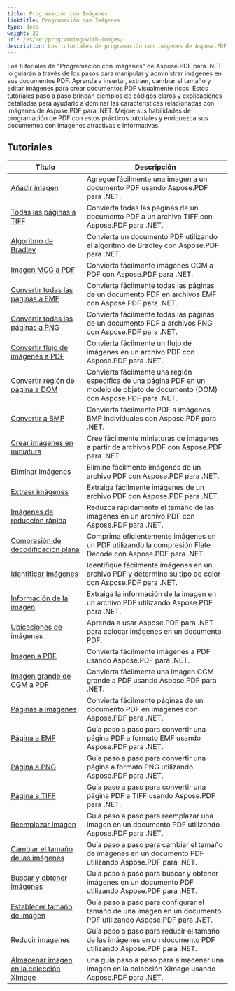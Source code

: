 ```yaml
---
title: Programación con Imágenes
linktitle: Programación con Imágenes
type: docs
weight: 22
url: /es/net/programming-with-images/
description: Los tutoriales de programación con imágenes de Aspose.PDF para .NET le enseñan cómo manipular y administrar imágenes en documentos PDF.
---
```


Los tutoriales de "Programación con imágenes" de Aspose.PDF para .NET lo guiarán a través de los pasos para manipular y administrar imágenes en sus documentos PDF. Aprenda a insertar, extraer, cambiar el tamaño y editar imágenes para crear documentos PDF visualmente ricos. Estos tutoriales paso a paso brindan ejemplos de códigos claros y explicaciones detalladas para ayudarlo a dominar las características relacionadas con imágenes de Aspose.PDF para .NET. Mejore sus habilidades de programación de PDF con estos prácticos tutoriales y enriquezca sus documentos con imágenes atractivas e informativas.

## Tutoriales
| Título | Descripción |
| --- | --- | 
| [Añadir imagen](./add-image/) | Agregue fácilmente una imagen a un documento PDF usando Aspose.PDF para .NET. |  
| [Todas las páginas a TIFF](./all-pages-to-tiff/) | Convierta todas las páginas de un documento PDF a un archivo TIFF con Aspose.PDF para .NET. |  
| [Algoritmo de Bradley](./bradley-algorithm/) | Convierta un documento PDF utilizando el algoritmo de Bradley con Aspose.PDF para .NET. |  
| [Imagen MCG a PDF](./cgm-image-to-pdf/) | Convierta fácilmente imágenes CGM a PDF con Aspose.PDF para .NET. |  
| [Convertir todas las páginas a EMF](./convert-all-pages-to-emf/) | Convierta fácilmente todas las páginas de un documento PDF en archivos EMF con Aspose.PDF para .NET. |  
| [Convertir todas las páginas a PNG](./convert-all-pages-to-png/) | Convierta fácilmente todas las páginas de un documento PDF a archivos PNG con Aspose.PDF para .NET. |  
| [Convertir flujo de imágenes a PDF](./convert-image-stream-to-pdf/) | Convierta fácilmente un flujo de imágenes en un archivo PDF con Aspose.PDF para .NET. |  
| [Convertir región de página a DOM](./convert-page-region-to-dom/) | Convierta fácilmente una región específica de una página PDF en un modelo de objeto de documento (DOM) con Aspose.PDF para .NET. |  
| [Convertir a BMP](./convert-to-bmp/) | Convierta fácilmente PDF a imágenes BMP individuales con Aspose.PDF para .NET. |  
| [Crear imágenes en miniatura](./create-thumbnail-images/) | Cree fácilmente miniaturas de imágenes a partir de archivos PDF con Aspose.PDF para .NET. |  
| [Eliminar imágenes](./delete-images/) | Elimine fácilmente imágenes de un archivo PDF con Aspose.PDF para .NET. |  
| [Extraer imágenes](./extract-images/) | Extraiga fácilmente imágenes de un archivo PDF con Aspose.PDF para .NET. |  
| [Imágenes de reducción rápida](./fast-shrink-images/) | Reduzca rápidamente el tamaño de las imágenes en un archivo PDF con Aspose.PDF para .NET. |  
| [Compresión de decodificación plana](./flate-decode-compression/) | Comprima eficientemente imágenes en un PDF utilizando la compresión Flate Decode con Aspose.PDF para .NET. |  
| [Identificar Imágenes](./identify-images/) | Identifique fácilmente imágenes en un archivo PDF y determine su tipo de color con Aspose.PDF para .NET. |  
| [Información de la imagen](./image-information/) | Extraiga la información de la imagen en un archivo PDF utilizando Aspose.PDF para .NET. |  
| [Ubicaciones de imágenes](./image-placements/) | Aprenda a usar Aspose.PDF para .NET para colocar imágenes en un documento PDF. |  
| [Imagen a PDF](./image-to-pdf/) | Convierta fácilmente imágenes a PDF usando Aspose.PDF para .NET. |  
| [Imagen grande de CGM a PDF](./large-cgm-image-to-pdf/) | Convierta fácilmente una imagen CGM grande a PDF usando Aspose.PDF para .NET. |  
| [Páginas a imágenes](./pages-to-images/) | Convierta fácilmente páginas de un documento PDF en imágenes con Aspose.PDF para .NET. |  
| [Página a EMF](./page-to-emf/) | Guía paso a paso para convertir una página PDF a formato EMF usando Aspose.PDF para .NET. |  
| [Página a PNG](./page-to-png/) | Guía paso a paso para convertir una página a formato PNG utilizando Aspose.PDF para .NET. |  
| [Página a TIFF](./page-to-tiff/) | Guía paso a paso para convertir una página PDF a TIFF usando Aspose.PDF para .NET. |  
| [Reemplazar imagen](./replace-image/) | Guía paso a paso para reemplazar una imagen en un documento PDF utilizando Aspose.PDF para .NET. |  
| [Cambiar el tamaño de las imágenes](./resize-images/) | Guía paso a paso para cambiar el tamaño de imágenes en un documento PDF utilizando Aspose.PDF para .NET. |  
| [Buscar y obtener imágenes](./search-and-get-images/) | Guía paso a paso para buscar y obtener imágenes en un documento PDF utilizando Aspose.PDF para .NET. |  
| [Establecer tamaño de imagen](./set-image-size/) | Guía paso a paso para configurar el tamaño de una imagen en un documento PDF utilizando Aspose.PDF para .NET. |  
| [Reducir imágenes](./shrink-images/) | Guía paso a paso para reducir el tamaño de las imágenes en un documento PDF utilizando Aspose.PDF para .NET. |  
| [Almacenar imagen en la colección XImage](./store-image-in-ximage-collection/) |  una guía paso a paso para almacenar una imagen en la colección XImage usando Aspose.PDF para .NET. |  